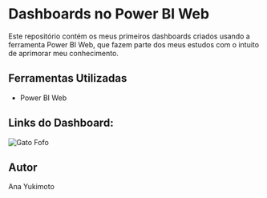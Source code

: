 # Dashboards no Power BI Web

Este repositório contém os meus primeiros dashboards criados usando a ferramenta Power BI Web, que fazem parte dos meus estudos com o intuito de aprimorar meu conhecimento.

## Ferramentas Utilizadas

- Power BI Web

## Links do Dashboard:

![Gato Fofo]([https://example.com/gato-fofo.jpg](https://app.powerbi.com/view?r=eyJrIjoiNDhkNTA3MWYtNGM2MS00Yjg4LTllZWQtYzQ1NDgxMTI4Yjc5IiwidCI6ImNmNzJlMmJkLTdhMmItNDc4My1iZGViLTM5ZDU3YjA3Zjc2ZiIsImMiOjR9)https://app.powerbi.com/view?r=eyJrIjoiNDhkNTA3MWYtNGM2MS00Yjg4LTllZWQtYzQ1NDgxMTI4Yjc5IiwidCI6ImNmNzJlMmJkLTdhMmItNDc4My1iZGViLTM5ZDU3YjA3Zjc2ZiIsImMiOjR9)


  
## Autor

Ana Yukimoto 



